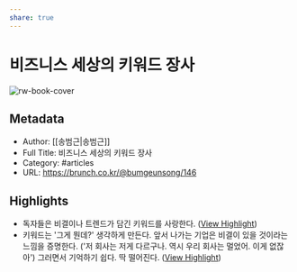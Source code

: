 ```yaml
---
share: true
---
```


# 비즈니스 세상의 키워드 장사

![rw-book-cover](https://img1.daumcdn.net/thumb/R1280x0.fjpg/?fname=http://t1.daumcdn.net/brunch/service/user/15UX/image/lWZ90zIohoge7TU34mYpzkFOZSA.jpeg)

## Metadata
- Author: [[송범근|송범근]]
- Full Title: 비즈니스 세상의 키워드 장사
- Category: #articles
- URL: https://brunch.co.kr/@bumgeunsong/146

## Highlights
- 독자들은 비결이나 트렌드가 담긴 키워드를 사랑한다. ([View Highlight](https://read.readwise.io/read/01gmvwf9wa2p5a0crp5xgs867z))
- 키워드는 '그게 뭔데?' 생각하게 만든다. 앞서 나가는 기업은 비결이 있을 것이라는 느낌을 증명한다. ('저 회사는 저게 다르구나. 역시 우리 회사는 멀었어. 이게 없잖아') 그러면서 기억하기 쉽다. 딱 떨어진다. ([View Highlight](https://read.readwise.io/read/01gmvwfjy9rz3qdymhrqywmsnj))
